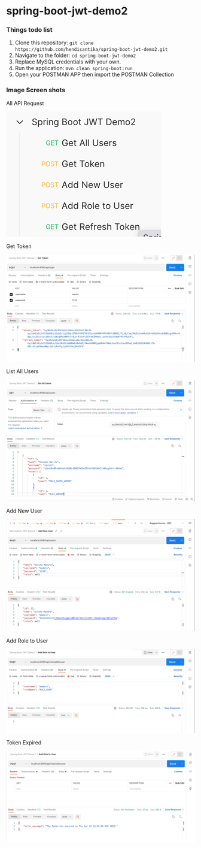 # spring-boot-jwt-demo2

### Things todo list

1. Clone this repository: `git clone https://github.com/hendisantika/spring-boot-jwt-demo2.git`
2. Navigate to the folder: `cd spring-boot-jwt-demo2`
3. Replace MySQL credentials with your own.
4. Run the application: `mvn clean spring-boot:run`
5. Open your POSTMAN APP then import the POSTMAN Collection

### Image Screen shots

All API Request

![All API Request](img/all.png "All API Request")

Get Token

![Get Token](img/get_token.png "Get Token")

List All Users

![List All Users](img/list.png "List All Users")

Add New User

![Add New User](img/add.png "Add New User")

Add Role to User

![Add Role to User](img/add_role.png "Add Role to User")

Token Expired

![Token Expired](img/role.png "Token Expired")
